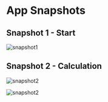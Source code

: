 # App Snapshots

## Snapshot 1 - Start
![snapshot1](snapshots/snapshot1.png)

## Snapshot 2 - Calculation
![snapshot2](snapshots/snapshot2.png)

![snapshot2](https://github.com/EeshanAggarwal/Iphone-Calculator/assets/70215034/7711e1c2-fc2e-41ca-9b6a-2e0707354dac)

